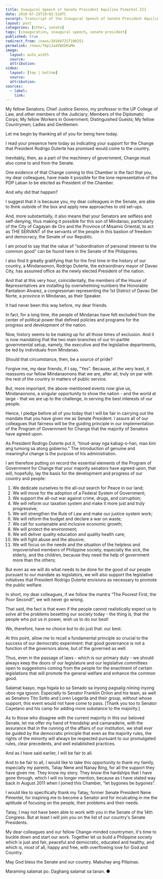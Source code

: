 ```yaml
---
title: Inaugural Speech of Senate President Aquilino Pimentel III
date: 2016-07-25T19:02:51UTC
excerpt: Transcript of the Inaugural Speech of Senate President Aquilino Pimentel III held on 25 July 2016.
layout: post
categories: [other, senate]
tags: [inauguration, inaugural speech, senate president]
published: true
redirect_from: /news/20160725T190251
permalink: /news/76p1Jw4VWXbRaMm
image:
  layout: auto_width
  source: 
  attribution: 
video:
  layout: [top | bottom]
  source: 
  attribution: 
sources:
  - label:
    link:
---
```


My fellow Senators; Chief Justice Sereno, my professor in the UP College of Law, and other members of the Judiciary; Members of the Diplomatic Corps; My fellow Workers in Government; Distinguished Guests; My fellow Countrymen; Ladies and Gentlemen:

Let me begin by thanking all of you for being here today.

I read your presence here today as indicating your support for the Change that President Rodrigo Duterte has promised would come to the country.

Inevitably, then, as a part of the machinery of government, Change must also come to and from the Senate.

One evidence of that Change coming to this Chamber is the fact that you, my dear colleagues, have made it possible for the lone representative of the PDP Laban to be elected as President of the Chamber.

And why did that happen?

I suggest that it is because you, my dear colleagues in the Senate, are able to think outside of the box and apply new approaches to old set-ups.

And, more substantially, it also means that your Senators are selfless and self-denying, thus making it possible for this son of Mindanao, particularly of the City of Cagayan de Oro and the Province of Misamis Oriental, to act as THE SERVANT of the servants of the people in this bastion of freedom and democracy, the Senate of our Republic.

I am proud to say that the value of “subordination of personal interest to the common good” can be found here in the Senate of the Philippines.

I also find it greatly gratifying that for the first time in the history of our country, a Mindanaonon, Rodrigo Duterte, the extraordinary mayor of Davao City, has assumed office as the newly elected President of the nation.

And that at this very hour, coincidentally, the members of the House of Representatives are installing by overwhelming numbers the Honorable Pantaleon Alvarez, a congressman representing the 1st District of Davao Del Norte, a province in Mindanao, as their Speaker.

It had never been this way before, my dear friends.

In fact, for a long time, the people of Mindanao have felt excluded from the center of political power that defined policies and programs for the progress and development of the nation.

Now, history seems to be making up for all those times of exclusion. And it is now mandating that the two main branches of our tri-partite governmental setup, namely, the executive and the legislative departments, be led by individuals from Mindanao.

Should that circumstance, then, be a source of pride?

Forgive me, my dear friends, if I say, "Yes". Because, at the very least, it reassures our fellow Mindanaonons that we are, after all, truly on par with the rest of the country in matters of public service.

But, more important, the above-mentioned events now give us, Mindanaonons, a singular opportunity to show the nation - and the world at large - that we are up to the challenge, in serving the best interests of our people.

Hence, I pledge before all of you today that I will be fair in carrying out the mandate that you have given me as Senate President. I assure all of our colleagues that fairness will be the guiding principle in our implementation of the Program of Government for Change that the majority of Senators have agreed upon.

As President Rodrigo Duterte put it, “tinud-anay nga kabag-o-han, mao kini ang tumong sa atong gobierno.” The introduction of genuine and meaningful change is the purpose of his administration.

I am therefore putting on record the essential elements of the Program of Government for Change that your majority senators have agreed upon, that will, hopefully, lay the basis for the development and progress of our country and people:

1. We dedicate ourselves to the all-out search for Peace in our land;
2. We will move for the adoption of a Federal System of Government;
3. We support the all-out war against crime, drugs, and corruption;
4. We will reform our taxation system and make it more just and truly progressive;
5. We will strengthen the Rule of Law and make our justice system work;
6. We will reform the budget and declare a war on waste;
7. We call for sustainable and inclusive economic growth;
8. We will protect the environment;
9. We will deliver quality education and quality health care;
10. We will fight abuse and the abusive;
11. We will focus on the needs and the situation of the helpless and impoverished members of Philippine society, especially the sick, the elderly, and the children, because they need the help of government more than the others;

But even as we will do what needs to be done for the good of our people pursuant to our mandate as legislators, we will also support the legislative initiatives that President Rodrigo Duterte envisions as necessary to promote the public welfare.

In short, my dear colleagues, if we follow the mantra “The Poorest First, the Poor Second!”, we will never go wrong.

That said, the fact is that even if the people cannot realistically expect us to solve all the problems besetting our society today - the thing is, that the people who put us in power, wish us to do our best!

We, therefore, have no choice but to do just that: our best.

At this point, allow me to recall a fundamental principle so crucial to the success of our democratic experiment: that good governance is not a function of the governors alone, but of the governed as well.

Thus, even in the passage of laws - which is our primary duty - we should always keep the doors of our legislature and our legislative committees open to suggestions coming from the people for the enactment of certain legislations that will promote the general welfare and enhance the common good.

Salamat kaayo, mga higala ko sa Senado sa inyong pagsalig niining inyong ubos nga igsoon. Especially to Senator Franklin Drilon and his team, as well as Senators Tito Sotto and Loren Legarda and their group, without whose support, this event would not have come to pass. [Thank you too to Senator Cayetano and his camp for adding more substance to the majority.]

As to those who disagree with the current majority in this our beloved Senate, let me offer my hand of friendship and camaraderie, with the assurance that in the running of the affairs of our institution, we shall ever be guided by the democratic principle that even as the majority rules, the rights of the minority will always be respected pursuant to our promulgated rules, clear precedents, and well established practices.

And as I have said earlier, I will be fair to all. 

And to be fair to all, I would like to take this opportunity to thank my family, especially my parents, Tatay Nene and Nanay Bing, for all the support they have given me. They know my story. They know the hardships that I have gone through, which I will no longer mention, because as I have stated way back in August 2011 when I joined this Chamber, “let bygones be bygones”.

I would like to specifically thank my Tatay, former Senate President Nene Pimentel, for inspiring me to become a Senator and for inculcating in me the aptitude of focusing on the people, their problems and their needs. 

Tatay, I may not have been able to work with you in the Senate of the 14th Congress. But at least I will join you on the list of our country's Senate Presidents. 

My dear colleagues and our fellow Change-minded countrymen, it's time to buckle down and start our work. Together let us build a Philippine society which is just and fair, peaceful and democratic, educated and healthy, and which is, most of all, happy and free, with overflowing love for God and Country.

May God bless the Senate and our country. Mabuhay ang Pilipinas.

Maraming salamat po. Daghang salamat sa tanan.
&#x25cf;


